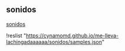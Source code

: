 ## sonidos
[sonidos](samples.json)

!reslist "https://cynamomd.github.io/me-lleva-lachingadaaaaaa/sonidos/samples.json"
